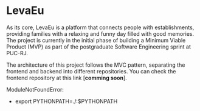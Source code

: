 # LevaEu

As its core, LevaEu is a platform that connects people with establishments, providing families with a relaxing and funny day filled with good memories.
The project is currently in the initial phase of building a Minimum Viable Product (MVP) as part of the postgraduate Software Engineering sprint at PUC-RJ.

The architecture of this project follows the MVC pattern, separating the frontend and backend into different repositories. You can check the frontend repository at this link [__comming soon__].




ModuleNotFoundError:
 - export PYTHONPATH=./:$PYTHONPATH